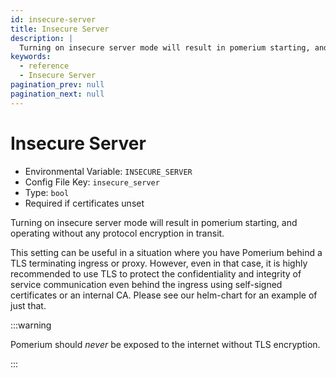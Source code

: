 ```yaml
---
id: insecure-server
title: Insecure Server
description: |
  Turning on insecure server mode will result in pomerium starting, and operating without any protocol encryption in transit.
keywords:
  - reference
  - Insecure Server
pagination_prev: null
pagination_next: null
---
```


# Insecure Server

- Environmental Variable: `INSECURE_SERVER`
- Config File Key: `insecure_server`
- Type: `bool`
- Required if certificates unset

Turning on insecure server mode will result in pomerium starting, and operating without any protocol encryption in transit.

This setting can be useful in a situation where you have Pomerium behind a TLS terminating ingress or proxy. However, even in that case, it is highly recommended to use TLS to protect the confidentiality and integrity of service communication even behind the ingress using self-signed certificates or an internal CA. Please see our helm-chart for an example of just that.

:::warning



Pomerium should _never_ be exposed to the internet without TLS encryption.

:::
